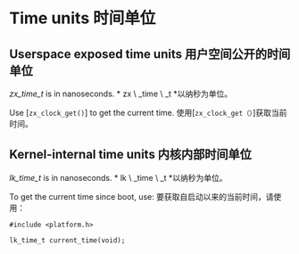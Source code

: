  
# Time units  时间单位 

 
## Userspace exposed time units  用户空间公开的时间单位 

*zx\_time\_t* is in nanoseconds.  * zx \ _time \ _t *以纳秒为单位。

Use [`zx_clock_get()`] to get the current time.  使用[`zx_clock_get（）`]获取当前时间。

 
## Kernel-internal time units  内核内部时间单位 

*lk\_time\_t* is in nanoseconds.  * lk \ _time \ _t *以纳秒为单位。

To get the current time since boot, use:  要获取自启动以来的当前时间，请使用：

```
#include <platform.h>

lk_time_t current_time(void);
```
 

